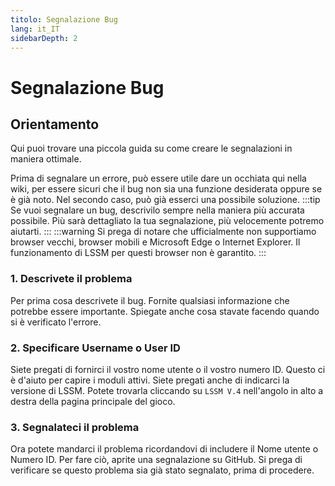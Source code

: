 ```yaml
---
titolo: Segnalazione Bug
lang: it_IT
sidebarDepth: 2
---
```


# Segnalazione Bug

## Orientamento
Qui puoi trovare una piccola guida su come creare le segnalazioni in maniera ottimale.

Prima di segnalare un errore, può essere utile dare un occhiata qui nella wiki, per essere sicuri che il bug non sia una funzione desiderata oppure se è già noto. Nel secondo caso, può già esserci una possibile soluzione.
:::tip
Se vuoi segnalare un bug, descrivilo sempre nella maniera più accurata possibile. Più sarà dettagliato la tua segnalazione, più velocemente potremo aiutarti.
:::
:::warning
Si prega di notare che ufficialmente non supportiamo browser vecchi, browser mobili e Microsoft Edge o Internet Explorer. Il funzionamento di LSSM per questi browser non è garantito.
:::

### 1. Descrivete il problema
Per prima cosa descrivete il bug. Fornite qualsiasi informazione che potrebbe essere importante. Spiegate anche cosa stavate facendo quando si è verificato l'errore.

### 2. Specificare Username o User ID
Siete pregati di fornirci il vostro nome utente o il vostro numero ID. Questo ci è d'aiuto per capire i moduli attivi. Siete pregati anche di indicarci la versione di LSSM. Potete trovarla cliccando su `LSSM V.4` nell'angolo in alto a destra della pagina principale del gioco.

### 3. Segnalateci il problema
Ora potete mandarci il problema ricordandovi di includere il Nome utente o Numero ID. Per fare ciò, aprite una segnalazione su <a :href="$theme.variables.github + '/issues'" target="_blank">GitHub</a>. Si prega di verificare se questo problema sia già stato segnalato, prima di procedere.

